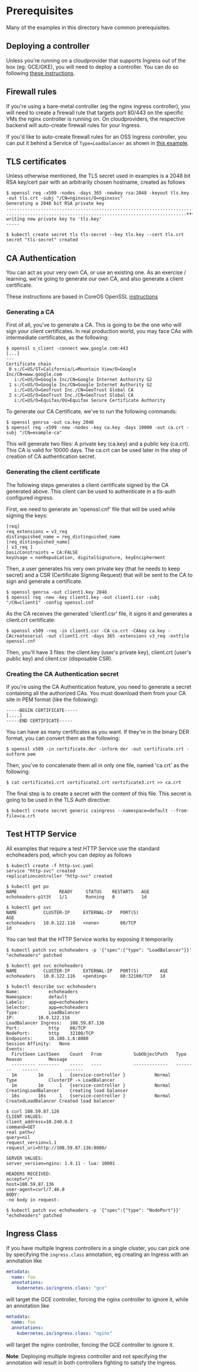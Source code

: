# Prerequisites

Many of the examples in this directory have common prerequisites.

## Deploying a controller

Unless you're running on a cloudprovider that supports Ingress out of the box
(eg: GCE/GKE), you will need to deploy a controller. You can do so following
[these instructions](/examples/deployment).

## Firewall rules

If you're using a bare-metal controller (eg the nginx ingress controller), you
will need to create a firewall rule that targets port 80/443 on the specific VMs
the nginx controller is running on. On cloudproviders, the respective backend
will auto-create firewall rules for your Ingress.

If you'd like to auto-create firewall rules for an OSS Ingress controller,
you can put it behind a Service of `Type=Loadbalancer` as shown in
[this example](/examples/static-ip/nginx#acquiring-an-ip).

## TLS certificates

Unless otherwise mentioned, the TLS secret used in examples is a 2048 bit RSA
key/cert pair with an arbitrarily chosen hostname, created as follows

```console
$ openssl req -x509 -nodes -days 365 -newkey rsa:2048 -keyout tls.key -out tls.crt -subj "/CN=nginxsvc/O=nginxsvc"
Generating a 2048 bit RSA private key
......................................................................................................................................+++
....................................................................+++
writing new private key to 'tls.key'
-----

$ kubectl create secret tls tls-secret --key tls.key --cert tls.crt
secret "tls-secret" created
```

## CA Authentication
You can act as your very own CA, or use an existing one. As an exercise / learning, we're going to generate our
own CA, and also generate a client certificate.

These instructions are based in CoreOS OpenSSL [instructions](https://coreos.com/kubernetes/docs/latest/openssl.html)

### Generating a CA

First of all, you've to generate a CA. This is going to be the one who will sign your client certificates.
In real production world, you may face CAs with intermediate certificates, as the following:

```console
$ openssl s_client -connect www.google.com:443
[...]
---
Certificate chain
 0 s:/C=US/ST=California/L=Mountain View/O=Google Inc/CN=www.google.com
   i:/C=US/O=Google Inc/CN=Google Internet Authority G2
 1 s:/C=US/O=Google Inc/CN=Google Internet Authority G2
   i:/C=US/O=GeoTrust Inc./CN=GeoTrust Global CA
 2 s:/C=US/O=GeoTrust Inc./CN=GeoTrust Global CA
   i:/C=US/O=Equifax/OU=Equifax Secure Certificate Authority

```

To generate our CA Certificate, we've to run the following commands:

```console
$ openssl genrsa -out ca.key 2048
$ openssl req -x509 -new -nodes -key ca.key -days 10000 -out ca.crt -subj "/CN=example-ca"
```

This will generate two files: A private key (ca.key) and a public key (ca.crt). This CA is valid for 10000 days.
The ca.crt can be used later in the step of creation of CA authentication secret.

### Generating the client certificate
The following steps generates a client certificate signed by the CA generated above. This client can be
used to authenticate in a tls-auth configured ingress.

First, we need to generate an 'openssl.cnf' file that will be used while signing the keys:

```
[req]
req_extensions = v3_req
distinguished_name = req_distinguished_name
[req_distinguished_name]
[ v3_req ]
basicConstraints = CA:FALSE
keyUsage = nonRepudiation, digitalSignature, keyEncipherment
```

Then, a user generates his very own private key (that he needs to keep secret)
and a CSR (Certificate Signing Request) that will be sent to the CA to sign and generate a certificate.

```console
$ openssl genrsa -out client1.key 2048
$ openssl req -new -key client1.key -out client1.csr -subj "/CN=client1" -config openssl.cnf
```

As the CA receives the generated 'client1.csr' file, it signs it and generates a client.crt certificate:

```console
$ openssl x509 -req -in client1.csr -CA ca.crt -CAkey ca.key -CAcreateserial -out client1.crt -days 365 -extensions v3_req -extfile openssl.cnf
```

Then, you'll have 3 files: the client.key (user's private key), client.crt (user's public key) and client.csr (disposable CSR).


### Creating the CA Authentication secret
If you're using the CA Authentication feature, you need to generate a secret containing 
all the authorized CAs. You must download them from your CA site in PEM format (like the following):

```
-----BEGIN CERTIFICATE-----
[....]
-----END CERTIFICATE-----
``` 

You can have as many certificates as you want. If they're in the binary DER format, 
you can convert them as the following:

```console
$ openssl x509 -in certificate.der -inform der -out certificate.crt -outform pem
```

Then, you've to concatenate them all in only one file, named 'ca.crt' as the following:


```console
$ cat certificate1.crt certificate2.crt certificate3.crt >> ca.crt
```

The final step is to create a secret with the content of this file. This secret is going to be used in 
the TLS Auth directive:

```console
$ kubectl create secret generic caingress --namespace=default --from-file=ca.crt
```

## Test HTTP Service

All examples that require a test HTTP Service use the standard echoheaders pod,
which you can deploy as follows

```console
$ kubectl create -f http-svc.yaml
service "http-svc" created
replicationcontroller "http-svc" created

$ kubectl get po
NAME                READY     STATUS    RESTARTS   AGE
echoheaders-p1t3t   1/1       Running   0          1d

$ kubectl get svc
NAME          CLUSTER-IP     EXTERNAL-IP   PORT(S)                      AGE
echoheaders   10.0.122.116   <none>        80/TCP                       1d
```

You can test that the HTTP Service works by exposing it temporarily
```console
$ kubectl patch svc echoheaders -p '{"spec":{"type": "LoadBalancer"}}'
"echoheaders" patched

$ kubectl get svc echoheaders
NAME          CLUSTER-IP     EXTERNAL-IP   PORT(S)        AGE
echoheaders   10.0.122.116   <pending>     80:32100/TCP   1d

$ kubectl describe svc echoheaders
Name:			echoheaders
Namespace:		default
Labels:			app=echoheaders
Selector:		app=echoheaders
Type:			LoadBalancer
IP:			10.0.122.116
LoadBalancer Ingress:	108.59.87.136
Port:			http	80/TCP
NodePort:		http	32100/TCP
Endpoints:		10.180.1.6:8080
Session Affinity:	None
Events:
  FirstSeen	LastSeen	Count	From			SubObjectPath	Type		Reason			Message
  ---------	--------	-----	----			-------------	--------	------			-------
  1m		1m		1	{service-controller }			Normal		Type			ClusterIP -> LoadBalancer
  1m		1m		1	{service-controller }			Normal		CreatingLoadBalancer	Creating load balancer
  16s		16s		1	{service-controller }			Normal		CreatedLoadBalancer	Created load balancer

$ curl 108.59.87.126
CLIENT VALUES:
client_address=10.240.0.3
command=GET
real path=/
query=nil
request_version=1.1
request_uri=http://108.59.87.136:8080/

SERVER VALUES:
server_version=nginx: 1.9.11 - lua: 10001

HEADERS RECEIVED:
accept=*/*
host=108.59.87.136
user-agent=curl/7.46.0
BODY:
-no body in request-

$ kubectl patch svc echoheaders -p '{"spec":{"type": "NodePort"}}'
"echoheaders" patched
```

## Ingress Class

If you have multiple Ingress controllers in a single cluster, you can pick one
by specifying the `ingress.class` annotation, eg creating an Ingress with an
annotation like

```yaml
metadata:
  name: foo
  annotations:
    kubernetes.io/ingress.class: "gce"
```

will target the GCE controller, forcing the nginx controller to ignore it, while
an annotation like

```yaml
metadata:
  name: foo
  annotations:
    kubernetes.io/ingress.class: "nginx"
```

will target the nginx controller, forcing the GCE controller to ignore it.

__Note__: Deploying multiple ingress controller and not specifying the
annotation will result in both controllers fighting to satisfy the Ingress.
